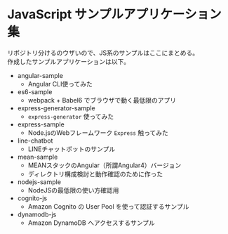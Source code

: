 JavaScript サンプルアプリケーション集
===

リポジトリ分けるのウザいので、JS系のサンプルはここにまとめる。  
作成したサンプルアプリケーションは以下。

- angular-sample
  - Angular CLI使ってみた
- es6-sample
  - webpack + Babel6 でブラウザで動く最低限のアプリ
- express-generator-sample
  - `express-generator` 使ってみた
- express-sample
  - Node.jsのWebフレームワーク `Express` 触ってみた
- line-chatbot
  - LINEチャットボットのサンプル
- mean-sample
  - MEANスタックのAngular（所謂Angular4）バージョン
  - ディレクトリ構成検討と動作確認のために作った
- nodejs-sample
  - NodeJSの最低限の使い方確認用
- cognito-js
  - Amazon Cognito の User Pool を使って認証するサンプル
- dynamodb-js
  - Amazon DynamoDB へアクセスするサンプル
